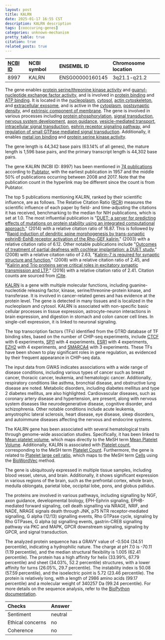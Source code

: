 ```yaml
---
layout: post
title: KALRN
date: 2025-01-17 16:55 CST
description: KALRN description
tags: [cooccuring-genes]
categories: unknown-mechanism
pretty_table: true
citation: true
related_posts: true
---
```




| [NCBI ID](https://www.ncbi.nlm.nih.gov/gene/8997) | NCBI symbol | ENSEMBL ID | Chromosome location |
| :-------- | :------- | :-------- | :------- |
| 8997  | KALRN | ENSG00000160145 | 3q21.1-q21.2 |



The gene enables [protein serine/threonine kinase activity](https://amigo.geneontology.org/amigo/term/GO:0004674) and [guanyl-nucleotide exchange factor activity](https://amigo.geneontology.org/amigo/term/GO:0005085), and is involved in [protein binding](https://amigo.geneontology.org/amigo/term/GO:0005515) and [ATP binding](https://amigo.geneontology.org/amigo/term/GO:0005524). It is located in the [nucleoplasm](https://amigo.geneontology.org/amigo/term/GO:0005654), [cytosol](https://amigo.geneontology.org/amigo/term/GO:0005829), [actin cytoskeleton](https://amigo.geneontology.org/amigo/term/GO:0015629), and [extracellular exosome](https://amigo.geneontology.org/amigo/term/GO:0070062), and is active in the [cytoplasm](https://amigo.geneontology.org/amigo/term/GO:0005737), [postsynaptic density](https://amigo.geneontology.org/amigo/term/GO:0014069), and [extrinsic component of membrane](https://amigo.geneontology.org/amigo/term/GO:0019898). The gene is involved in various processes including [protein phosphorylation](https://amigo.geneontology.org/amigo/term/GO:0006468), [signal transduction](https://amigo.geneontology.org/amigo/term/GO:0007165), [nervous system development](https://amigo.geneontology.org/amigo/term/GO:0007399), [axon guidance](https://amigo.geneontology.org/amigo/term/GO:0007411), [vesicle-mediated transport](https://amigo.geneontology.org/amigo/term/GO:0016192), [intracellular signal transduction](https://amigo.geneontology.org/amigo/term/GO:0035556), [ephrin receptor signaling pathway](https://amigo.geneontology.org/amigo/term/GO:0048013), and [regulation of small GTPase mediated signal transduction](https://amigo.geneontology.org/amigo/term/GO:0051056). Additionally, it enables [metal ion binding](https://amigo.geneontology.org/amigo/term/GO:0046872) and [protein serine kinase activity](https://amigo.geneontology.org/amigo/term/GO:0106310).


The gene length is 44,342 base pairs (63.14% of all genes), the mature length is 1,596 base pairs, and the primary transcript length is 44,302 base pairs.


The gene KALRN (NCBI ID: 8997) has been mentioned in [74 publications](https://pubmed.ncbi.nlm.nih.gov/?term=%22KALRN%22) according to [Pubtator](https://academic.oup.com/nar/article/47/W1/W587/5494727), with the earliest publication in 1957 and the middle 50% of publications occurring between 2008 and 2017. Note that the publication count in the hyperlink may be different since the count is from Pubtator.


The top 5 publications mentioning KALRN, ranked by their scientific influence, are as follows. The Relative Citation Ratio ([RCR](https://journals.plos.org/plosbiology/article?id=10.1371/journal.pbio.1002541)) measures the scientific influence of each paper by field- and time-adjusting the citations it has received, benchmarking to the median for NIH publications, which is set at 1.0. The most influential publication is "[DUET: a server for predicting effects of mutations on protein stability using an integrated computational approach.](https://pubmed.ncbi.nlm.nih.gov/24829462)" (2014) with a relative citation ratio of 16.87. This is followed by "[Rapid induction of dendritic spine morphogenesis by trans-synaptic ephrinB-EphB receptor activation of the Rho-GEF kalirin.](https://pubmed.ncbi.nlm.nih.gov/12546821)" (2003) with a relative citation ratio of 6.12. Other notable publications include "[Outcomes of treatment of partial deafness with cochlear implantation: a DUET study.](https://pubmed.ncbi.nlm.nih.gov/18000465)" (2008) with a relative citation ratio of 2.63, "[Kalirin-7 is required for synaptic structure and function.](https://pubmed.ncbi.nlm.nih.gov/19020030)" (2008) with a relative citation ratio of 2.45, and "[Kalirin and Trio proteins serve critical roles in excitatory synaptic transmission and LTP.](https://pubmed.ncbi.nlm.nih.gov/26858404)" (2016) with a relative citation ratio of 2.41. Citation counts are sourced from [iCite](https://icite.od.nih.gov).


[KALRN](https://www.proteinatlas.org/ENSG00000160145-KALRN) is a gene with multiple molecular functions, including guanine-nucleotide releasing factor, kinase, serine/threonine-protein kinase, and transferase. It is involved in cancer-related genes and has evidence at the protein level. The gene is detected in many tissues and is localized in the nucleoplasm and cytosol. KALRN is associated with non-specific basic cellular processes in tissue expression, astrocyte-neuron interactions in brain expression, and digestion in stomach and colon cancer cell lines. In single-cell expression, it is linked to neuronal signaling.


The top transcription factors (TFs) identified from the GTRD database of TF binding sites, based on the number of CHIP-seq experiments, include [CTCF](https://www.ncbi.nlm.nih.gov/gene/10664) with 6 experiments, [SPI1](https://www.ncbi.nlm.nih.gov/gene/6688) with 4 experiments, [ESR1](https://www.ncbi.nlm.nih.gov/gene/2099) with 4 experiments, [EZH2](https://www.ncbi.nlm.nih.gov/gene/2146) with 4 experiments, and [SMARCA4](https://www.ncbi.nlm.nih.gov/gene/6597) with 3 experiments. These TFs have been shown to play significant roles in gene regulation, as evidenced by their frequent appearance in CHIP-seq data.



The input data from GWAS indicates associations with a wide range of disease conditions, including various types of cancer such as breast cancer, thoracic cancer, leukemia, and hematologic cancer. Additionally, respiratory conditions like asthma, bronchial disease, and obstructive lung disease are noted. Metabolic disorders, including diabetes mellitus and type 2 diabetes mellitus, are also highlighted. Cardiovascular diseases, such as coronary artery disease and hypertension, are present, along with nervous system diseases like neurodegenerative disease, cognitive disorder, and schizophrenia. Other notable conditions include acute leukemia, amyotrophic lateral sclerosis, heart disease, eye disease, sleep disorders, and autoimmune diseases affecting the nervous and endocrine systems.


The KALRN gene has been associated with several hematological traits through genome-wide association studies. Specifically, it has been linked to [Mean platelet volume](https://pubmed.ncbi.nlm.nih.gov/27863252), which maps directly to the MeSH term [Mean Platelet Volume](https://meshb.nlm.nih.gov/record/ui?ui=D063847). Additionally, KALRN is associated with [Platelet count](https://pubmed.ncbi.nlm.nih.gov/32888494), corresponding to the MeSH term [Platelet Count](https://meshb.nlm.nih.gov/record/ui?ui=D010976). Furthermore, the gene is related to [Platelet large cell ratio](https://pubmed.ncbi.nlm.nih.gov/37596262), which maps to the MeSH term [Cells](https://meshb.nlm.nih.gov/record/ui?ui=D002477) using the [BioWordVec](https://www.nature.com/articles/s41597-019-0055-0) method.


The gene is ubiquitously expressed in multiple tissue samples, including blood vessel, uterus, and brain. Additionally, it shows significant expression in various regions of the brain, such as the prefrontal cortex, whole brain, medulla oblongata, parietal lobe, occipital lobe, pons, and globus pallidus.


The proteins are involved in various pathways, including signalling by NGF, axon guidance, developmental biology, EPH-Ephrin signaling, EPHB-mediated forward signaling, cell death signalling via NRAGE, NRIF, and NADE, NRAGE signals death through JNK, p75 NTR receptor-mediated signalling, G alpha (12/13) signalling events, Rho GTPase cycle, signaling by Rho GTPases, G alpha (q) signalling events, gastrin-CREB signalling pathway via PKC and MAPK, GPCR downstream signaling, signaling by GPCR, and signal transduction.



The analyzed protein sequence has a GRAVY value of -0.504 (34.51 percentile), indicating a hydrophilic nature. The charge at pH 7.0 is -70.11 (1.19 percentile), and the median structural flexibility is 1.005 (62.41 percentile). The protein has a high affinity for helix (33.99%, 67.79 percentile) and sheet (34.03%, 52.2 percentile) structures, with a lower affinity for turns (26.05%, 29.7 percentile). The instability index is 50.08 (57.59 percentile), and the isoelectric point is 5.72 (23.46 percentile). The protein is relatively long, with a length of 2986 amino acids (99.17 percentile) and a molecular weight of 340257 Da (99.24 percentile). For more details on the sequence analysis, refer to the [BioPython documentation](https://biopython.org/docs/1.75/api/Bio.SeqUtils.ProtParam.html).





| Checks    | Answer |
| :-------- | :------- |
| Sentiment  | neutral   |
| Ethical concerns | no     |
| Coherence    | no    |